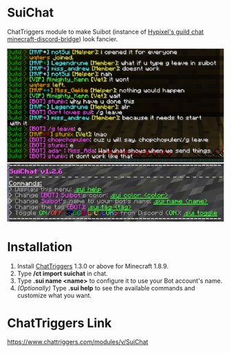 # SuiChat
ChatTriggers module to make Suibot (instance of [Hypixel's guild chat minecraft-discord-bridge](https://github.com/Senither/hypixel-discord-chat-bridge)) look fancier.

![Example](example.png)
![Help](helpMsg.png)

# Installation
1. Install [ChatTriggers](https://www.chattriggers.com) 1.3.0 or above for Minecraft 1.8.9.
2. Type **/ct import suichat** in chat.
3. Type **.sui name \<name\>** to configure it to use your Bot account's name.
4. *(Optionally)* Type **.sui help** to see the available commands and customize what you want.

# ChatTriggers Link
https://www.chattriggers.com/modules/v/SuiChat

